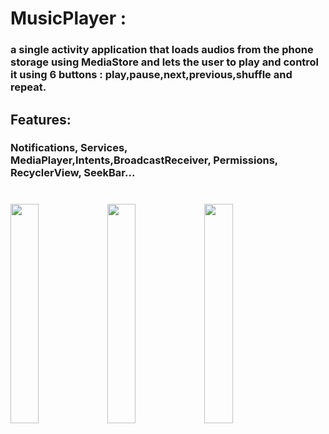 # MusicPlayer : 
### a single activity application that loads audios from the phone storage using MediaStore and lets the user to play and control it using 6 buttons : play,pause,next,previous,shuffle and repeat. 

## Features:

### Notifications, Services, MediaPlayer,Intents,BroadcastReceiver, Permissions, RecyclerView, SeekBar...


#
<img src="https://github.com/25THELL52/Guess_country_Flag/assets/79938851/cbac469b-a421-4107-bcc6-679440a2ec69" width=30% height=30%>
<img src="https://github.com/25THELL52/Guess_country_Flag/assets/79938851/fc19e979-a357-4538-97a9-23363b550ae4" width=30% height=30%>
<img src="https://github.com/25THELL52/Guess_country_Flag/assets/79938851/fab8f54c-453a-4cf9-9bbb-1af9ed0ab7f3" width=30% height=30%>
